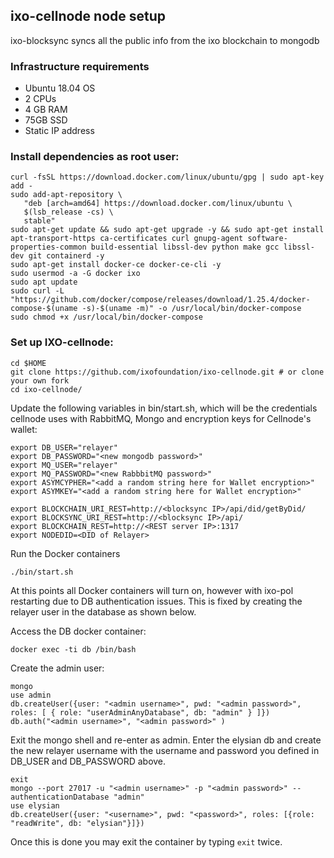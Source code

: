 


## ixo-cellnode node setup

ixo-blocksync syncs all the public info from the ixo blockchain to mongodb

### Infrastructure requirements

* Ubuntu 18.04 OS
* 2 CPUs
* 4 GB RAM
* 75GB SSD
* Static IP address


### Install dependencies as root user: 


```text
curl -fsSL https://download.docker.com/linux/ubuntu/gpg | sudo apt-key add -
sudo add-apt-repository \
   "deb [arch=amd64] https://download.docker.com/linux/ubuntu \
   $(lsb_release -cs) \
   stable"
sudo apt-get update && sudo apt-get upgrade -y && sudo apt-get install apt-transport-https ca-certificates curl gnupg-agent software-properties-common build-essential libssl-dev python make gcc libssl-dev git containerd -y
sudo apt-get install docker-ce docker-ce-cli -y
sudo usermod -a -G docker ixo
sudo apt update
sudo curl -L "https://github.com/docker/compose/releases/download/1.25.4/docker-compose-$(uname -s)-$(uname -m)" -o /usr/local/bin/docker-compose
sudo chmod +x /usr/local/bin/docker-compose
```

### Set up IXO-cellnode: 

```text
cd $HOME
git clone https://github.com/ixofoundation/ixo-cellnode.git # or clone your own fork
cd ixo-cellnode/

```


Update the following variables in bin/start.sh, which will be the credentials cellnode uses with RabbitMQ, Mongo and encryption keys for Cellnode's wallet:
```
export DB_USER="relayer"
export DB_PASSWORD="<new mongodb password>"
export MQ_USER="relayer"
export MQ_PASSWORD="<new RabbbitMQ password>"
export ASYMCYPHER="<add a random string here for Wallet encryption>"
export ASYMKEY="<add a random string here for Wallet encryption>"

export BLOCKCHAIN_URI_REST=http://<blocksync IP>/api/did/getByDid/
export BLOCKSYNC_URI_REST=http://<blocksync IP>/api/
export BLOCKCHAIN_REST=http://<REST server IP>:1317
export NODEDID=<DID of Relayer>
```

Run the Docker containers
```text
./bin/start.sh
```

At this points all Docker containers will turn on, however with ixo-pol restarting due to DB authentication issues. This is fixed by creating the relayer user in the database as shown below.

Access the DB docker container:
```text
docker exec -ti db /bin/bash
```

Create the admin user:
```
mongo
use admin
db.createUser({user: "<admin username>", pwd: "<admin password>", roles: [ { role: "userAdminAnyDatabase", db: "admin" } ]})
db.auth("<admin username>", "<admin password>" )
```
Exit the mongo shell and re-enter as admin. Enter the elysian db and create the new relayer username with the username and password you defined in DB_USER and DB_PASSWORD above.
```
exit
mongo --port 27017 -u "<admin username>" -p "<admin password>" --authenticationDatabase "admin"
use elysian
db.createUser({user: "<username>", pwd: "<password>", roles: [{role: "readWrite", db: "elysian"}]})
```

Once this is done you may exit the container by typing `exit` twice.


